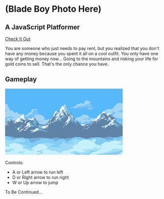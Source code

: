 # (Blade Boy Photo Here)

## A JavaScript Platformer
[Check It Out](https://dbsaiyan1321.github.io/blade-boy/)

You are someone who just needs to pay rent, but you realized that you don't have any money because you spent it all on a cool outfit. You only have one way of getting money now... Going to the mountains and risking your life for gold coins to sell. That's the only chance you have. 

## Gameplay

![](assets/background_glacial_mountains.png)

Controls: 
* A or Left arrow to run left
* D or Right arrow to run right
* W or Up arrow to jump 

To Be Continued...
